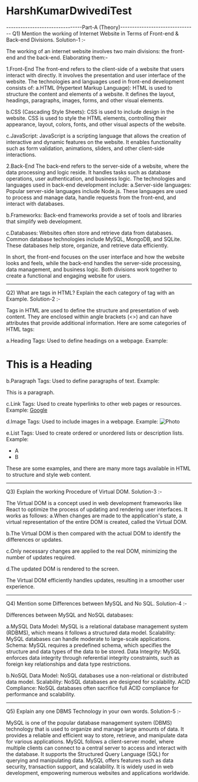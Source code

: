 # HarshKumarDwivediTest
--------------------------------Part-A (Theory)--------------------------------
Q1) Mention the working of Internet Website in Terms of Front-end & Back-end Divisions.
Solution-1 :-

The working of an internet website involves two main divisions: the front-end and the back-end.
Elaborating them:-

1.Front-End
The front-end refers to the client-side of a website that users interact with directly.
It involves the presentation and user interface of the website.
The technologies and languages used in front-end development consists of:
  a.HTML (Hypertext Markup Language):
    HTML is used to structure the content and elements of a website. 
    It defines the layout, headings, paragraphs, images, forms, and other visual elements.

  b.CSS (Cascading Style Sheets):
    CSS is used to include design in the website.
    CSS is used to style the HTML elements, controlling their appearance, layout, colors, fonts, and other visual aspects of the website.

  c.JavaScript:
  JavaScript is a scripting language that allows the creation of interactive and dynamic features on the website.
  It enables functionality such as form validation, animations, sliders, and other client-side interactions.

2.Back-End
The back-end refers to the server-side of a website, where the data processing and logic reside.
It handles tasks such as database operations, user authentication, and business logic.
The technologies and languages used in back-end development include:
  a.Server-side languages:
    Popular server-side languages include Node.js.
    These languages are used to process and manage data, handle requests from the front-end, and interact with databases.

  b.Frameworks: Back-end frameworks provide a set of tools and libraries that simplify web development.

  c.Databases:
    Websites often store and retrieve data from databases.
    Common database technologies include MySQL, MongoDB, and SQLite.
    These databases help store, organize, and retrieve data efficiently.

In short, the front-end focuses on the user interface and how the website looks and feels, while the back-end handles the server-side processing, data management, and business logic. Both divisions work together to create a functional and engaging website for users.

-------------

Q2) What are tags in HTML? Explain the each category of tag with an Example.
Solution-2 :-

Tags in HTML are used to define the structure and presentation of web content.
They are enclosed within angle brackets (<>) and can have attributes that provide additional information.
Here are some categories of HTML tags:

a.Heading Tags: Used to define headings on a webpage. Example: <h1>This is a Heading</h1>

b.Paragraph Tags: Used to define paragraphs of text. Example: <p>This is a paragraph.</p>

c.Link Tags: Used to create hyperlinks to other web pages or resources. Example: <a href="https://www.google.com">Google</a>

d.Image Tags: Used to include images in a webpage. Example: <img src="Photo.jpg" alt="Photo">

e.List Tags: Used to create ordered or unordered lists or description lists. Example:

  <ul>
    <li>A</li>
    <li>B</li>
  </ul>
These are some examples, and there are many more tags available in HTML to structure and style web content.

-------------

Q3) Explain the working Procedure of Virtual DOM.
Solution-3 :-

The Virtual DOM is a concept used in web development frameworks like React to optimize the process of updating and rendering user interfaces. 
It works as follows:
a.When changes are made to the application's state, a virtual representation of the entire DOM is created, called the Virtual DOM.

b.The Virtual DOM is then compared with the actual DOM to identify the differences or updates.

c.Only necessary changes are applied to the real DOM, minimizing the number of updates required.

d.The updated DOM is rendered to the screen.

The Virtual DOM efficiently handles updates, resulting in a smoother user experience.

-------------

Q4) Mention some Differences between MySQL and No SQL.
Solution-4 :-

Differences between MySQL and NoSQL databases:

a.MySQL
  Data Model: MySQL is a relational database management system (RDBMS), which means it follows a structured data model.
  Scalability: MySQL databases can handle moderate to large-scale applications.
  Schema: MySQL requires a predefined schema, which specifies the structure and data types of the data to be stored.
  Data Integrity: MySQL enforces data integrity through referential integrity constraints, such as foreign key relationships and data type                     restrictions.

b.NoSQL
  Data Model: NoSQL databases use a non-relational or distributed data model.
  Scalability: NoSQL databases are designed for scalability.
  ACID Compliance: NoSQL databases often sacrifice full ACID compliance for performance and scalability.

-------------

Q5) Explain any one DBMS Technology in your own words.
Solution-5 :-

MySQL is one of the popular database management system (DBMS) technology that is used to organize and manage large amounts of data. It provides a reliable and efficient way to store, retrieve, and manipulate data for various applications. MySQL follows a client-server model, where multiple clients can connect to a central server to access and interact with the database. It supports the Structured Query Language (SQL) for querying and manipulating data. MySQL offers features such as data security, transaction support, and scalability. It is widely used in web development, empowering numerous websites and applications worldwide.

